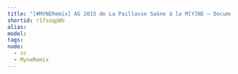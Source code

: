 ```yaml
---
title: "[#MYNERemix] AG 2015 de La Paillasse Saône à la M[Y]NE — Documentation"
shortid: r1fsuqpWb
alias:
model:
tags:
node: 
  - cc
  - MyneRemix
---
```

